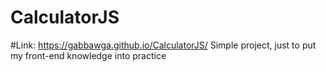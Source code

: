 # CalculatorJS
#Link: https://gabbawga.github.io/CalculatorJS/
Simple project, just to put my front-end knowledge into practice
